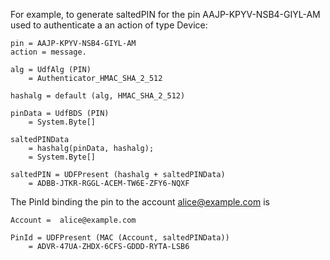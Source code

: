 

For example, to generate saltedPIN for the pin
AAJP-KPYV-NSB4-GIYL-AM used to authenticate a an action of type Device:

~~~~
pin = AAJP-KPYV-NSB4-GIYL-AM
action = message.

alg = UdfAlg (PIN)
    = Authenticator_HMAC_SHA_2_512

hashalg = default (alg, HMAC_SHA_2_512)

pinData = UdfBDS (PIN)
    = System.Byte[]

saltedPINData 
    = hashalg(pinData, hashalg);
    = System.Byte[]

saltedPIN = UDFPresent (hashalg + saltedPINData)
    = ADBB-JTKR-RGGL-ACEM-TW6E-ZFY6-NQXF
~~~~

The PinId binding the pin to the account alice@example.com is

~~~~
Account =  alice@example.com 

PinId = UDFPresent (MAC (Account, saltedPINData))
    = ADVR-47UA-ZHDX-6CFS-GDDD-RYTA-LSB6
~~~~

